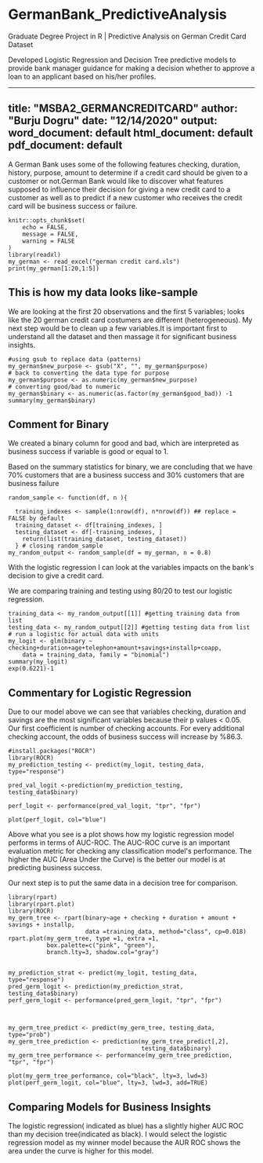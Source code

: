 # GermanBank_PredictiveAnalysis
Graduate Degree Project in R | Predictive Analysis on German Credit Card Dataset

Developed Logistic Regression and Decision Tree predictive models to provide bank manager guidance for making a decision whether to approve a loan to an applicant based on his/her profiles.


---
title: "MSBA2_GERMANCREDITCARD"
author: "Burju Dogru"
date: "12/14/2020"
output:
  word_document: default
  html_document: default
  pdf_document: default
---

A German Bank uses some of the following features checking, duration, history, purpose, amount to determine if a credit card should be given to a customer or not.German Bank would like to discover what features supposed to influence their decision for giving a new credit card to a customer as well as to predict if a new customer who receives the credit card will be business success or failure.

```{r setup, echo = FALSE}
knitr::opts_chunk$set(
	echo = FALSE,
	message = FALSE,
	warning = FALSE
)
library(readxl)
my_german <- read_excel("german credit card.xls")
print(my_german[1:20,1:5])
```

## This is how my data looks like-sample 

We are looking at the first 20 observations and the first 5 variables; looks like the 20 german credit card costumers are different (heterogeneous). My next step would be to clean up a few variables.It is important first to understand all the dataset and then massage it for significant business insights.

```{r massaging}
#using gsub to replace data (patterns)
my_german$new_purpose <- gsub("X", "", my_german$purpose)
# back to converting the data type for purpose
my_german$purpose <- as.numeric(my_german$new_purpose)
# converting good/bad to numeric
my_german$binary <- as.numeric(as.factor(my_german$good_bad)) -1
summary(my_german$binary)
```

## Comment for Binary

We created a binary column for good and bad, which are interpreted as business success if variable is good or equal to 1.

Based on the summary statistics for binary, we are concluding that we have 70% customers that are a business success and 30% customers that are business failure

```{r modeling}
random_sample <- function(df, n ){
  
  training_indexes <- sample(1:nrow(df), n*nrow(df)) ## replace = FALSE by default
  training_dataset <- df[training_indexes, ]
  testing_dataset <- df[-training_indexes, ]
    return(list(training_dataset, testing_dataset))
  } # closing random_sample
my_random_output <- random_sample(df = my_german, n = 0.8)
```

With the logistic regression I can look at the variables impacts on the bank's decision to give a credit card.

We are comparing training and testing using 80/20 to test our logistic regression.

```{r}
training_data <- my_random_output[[1]] #getting training data from list
testing_data <- my_random_output[[2]] #getting testing data from list
# run a logistic for actual data with units
my_logit <- glm(binary ~ checking+duration+age+telephon+amount+savings+installp+coapp,
    data = training_data, family = "binomial")
summary(my_logit)
exp(0.6221)-1
```

## Commentary for Logistic Regression

Due to our model above we can see that variables checking, duration and savings are the most significant variables because their p values < 0.05. Our first coefficient is number of checking accounts. 
For every additional checking account, the odds of business success will increase by %86.3.


```{r}
#install.packages("ROCR")
library(ROCR)  
my_prediction_testing <- predict(my_logit, testing_data, type="response")

pred_val_logit <-prediction(my_prediction_testing, testing_data$binary)

perf_logit <- performance(pred_val_logit, "tpr", "fpr")

plot(perf_logit, col="blue")
```


Above what you see is a plot shows how my logistic regression model performs in terms of AUC-ROC. The AUC-ROC curve is an important evaluation metric for checking any classification model's performance. The higher the AUC (Area Under the Curve) is the better our model is at predicting business success.

Our next step is to put the same data in a decision tree for comparison. 

```{r tree}
library(rpart)
library(rpart.plot)
library(ROCR)
my_germ_tree <- rpart(binary~age + checking + duration + amount + savings + installp,
                      data =training_data, method="class", cp=0.018)
rpart.plot(my_germ_tree, type =1, extra =1, 
           box.palette=c("pink", "green"),
           branch.lty=3, shadow.col="gray")


my_prediction_strat <- predict(my_logit, testing_data, type="response")
pred_germ_logit <- prediction(my_prediction_strat, testing_data$binary)
perf_germ_logit <- performance(pred_germ_logit, "tpr", "fpr")



my_germ_tree_predict <- predict(my_germ_tree, testing_data, type="prob")
my_germ_tree_prediction <- prediction(my_germ_tree_predict[,2],
                                      testing_data$binary)
my_germ_tree_performance <- performance(my_germ_tree_prediction, "tpr", "fpr")

plot(my_germ_tree_performance, col="black", lty=3, lwd=3)
plot(perf_germ_logit, col="blue", lty=3, lwd=3, add=TRUE)

```

## Comparing Models for Business Insights

The logistic regression( indicated as blue) has a slightly higher AUC ROC than my decision tree(indicated as black). 
I would select the logistic regression model as my winner model because the AUR ROC shows the area under the curve is higher for this model.

